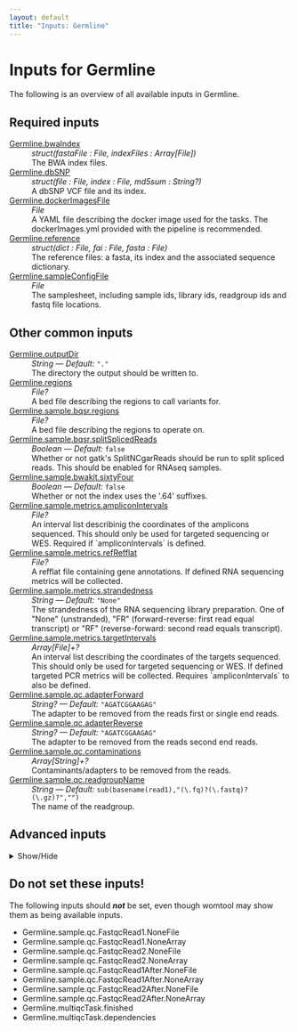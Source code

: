 ```yaml
---
layout: default
title: "Inputs: Germline"
---
```


# Inputs for Germline

The following is an overview of all available inputs in
Germline.


## Required inputs
<dl>
<dt id="Germline.bwaIndex"><a href="#Germline.bwaIndex">Germline.bwaIndex</a></dt>
<dd>
    <i>struct(fastaFile : File, indexFiles : Array[File]) </i><br />
    The BWA index files.
</dd>
<dt id="Germline.dbSNP"><a href="#Germline.dbSNP">Germline.dbSNP</a></dt>
<dd>
    <i>struct(file : File, index : File, md5sum : String?) </i><br />
    A dbSNP VCF file and its index.
</dd>
<dt id="Germline.dockerImagesFile"><a href="#Germline.dockerImagesFile">Germline.dockerImagesFile</a></dt>
<dd>
    <i>File </i><br />
    A YAML file describing the docker image used for the tasks. The dockerImages.yml provided with the pipeline is recommended.
</dd>
<dt id="Germline.reference"><a href="#Germline.reference">Germline.reference</a></dt>
<dd>
    <i>struct(dict : File, fai : File, fasta : File) </i><br />
    The reference files: a fasta, its index and the associated sequence dictionary.
</dd>
<dt id="Germline.sampleConfigFile"><a href="#Germline.sampleConfigFile">Germline.sampleConfigFile</a></dt>
<dd>
    <i>File </i><br />
    The samplesheet, including sample ids, library ids, readgroup ids and fastq file locations.
</dd>
</dl>

## Other common inputs
<dl>
<dt id="Germline.outputDir"><a href="#Germline.outputDir">Germline.outputDir</a></dt>
<dd>
    <i>String </i><i>&mdash; Default:</i> <code>"."</code><br />
    The directory the output should be written to.
</dd>
<dt id="Germline.regions"><a href="#Germline.regions">Germline.regions</a></dt>
<dd>
    <i>File? </i><br />
    A bed file describing the regions to call variants for.
</dd>
<dt id="Germline.sample.bqsr.regions"><a href="#Germline.sample.bqsr.regions">Germline.sample.bqsr.regions</a></dt>
<dd>
    <i>File? </i><br />
    A bed file describing the regions to operate on.
</dd>
<dt id="Germline.sample.bqsr.splitSplicedReads"><a href="#Germline.sample.bqsr.splitSplicedReads">Germline.sample.bqsr.splitSplicedReads</a></dt>
<dd>
    <i>Boolean </i><i>&mdash; Default:</i> <code>false</code><br />
    Whether or not gatk's SplitNCgarReads should be run to split spliced reads. This should be enabled for RNAseq samples.
</dd>
<dt id="Germline.sample.bwakit.sixtyFour"><a href="#Germline.sample.bwakit.sixtyFour">Germline.sample.bwakit.sixtyFour</a></dt>
<dd>
    <i>Boolean </i><i>&mdash; Default:</i> <code>false</code><br />
    Whether or not the index uses the '.64' suffixes.
</dd>
<dt id="Germline.sample.metrics.ampliconIntervals"><a href="#Germline.sample.metrics.ampliconIntervals">Germline.sample.metrics.ampliconIntervals</a></dt>
<dd>
    <i>File? </i><br />
    An interval list describinig the coordinates of the amplicons sequenced. This should only be used for targeted sequencing or WES. Required if `ampliconIntervals` is defined.
</dd>
<dt id="Germline.sample.metrics.refRefflat"><a href="#Germline.sample.metrics.refRefflat">Germline.sample.metrics.refRefflat</a></dt>
<dd>
    <i>File? </i><br />
    A refflat file containing gene annotations. If defined RNA sequencing metrics will be collected.
</dd>
<dt id="Germline.sample.metrics.strandedness"><a href="#Germline.sample.metrics.strandedness">Germline.sample.metrics.strandedness</a></dt>
<dd>
    <i>String </i><i>&mdash; Default:</i> <code>"None"</code><br />
    The strandedness of the RNA sequencing library preparation. One of "None" (unstranded), "FR" (forward-reverse: first read equal transcript) or "RF" (reverse-forward: second read equals transcript).
</dd>
<dt id="Germline.sample.metrics.targetIntervals"><a href="#Germline.sample.metrics.targetIntervals">Germline.sample.metrics.targetIntervals</a></dt>
<dd>
    <i>Array[File]+? </i><br />
    An interval list describing the coordinates of the targets sequenced. This should only be used for targeted sequencing or WES. If defined targeted PCR metrics will be collected. Requires `ampliconIntervals` to also be defined.
</dd>
<dt id="Germline.sample.qc.adapterForward"><a href="#Germline.sample.qc.adapterForward">Germline.sample.qc.adapterForward</a></dt>
<dd>
    <i>String? </i><i>&mdash; Default:</i> <code>"AGATCGGAAGAG"</code><br />
    The adapter to be removed from the reads first or single end reads.
</dd>
<dt id="Germline.sample.qc.adapterReverse"><a href="#Germline.sample.qc.adapterReverse">Germline.sample.qc.adapterReverse</a></dt>
<dd>
    <i>String? </i><i>&mdash; Default:</i> <code>"AGATCGGAAGAG"</code><br />
    The adapter to be removed from the reads second end reads.
</dd>
<dt id="Germline.sample.qc.contaminations"><a href="#Germline.sample.qc.contaminations">Germline.sample.qc.contaminations</a></dt>
<dd>
    <i>Array[String]+? </i><br />
    Contaminants/adapters to be removed from the reads.
</dd>
<dt id="Germline.sample.qc.readgroupName"><a href="#Germline.sample.qc.readgroupName">Germline.sample.qc.readgroupName</a></dt>
<dd>
    <i>String </i><i>&mdash; Default:</i> <code>sub(basename(read1),"(\.fq)?(\.fastq)?(\.gz)?","")</code><br />
    The name of the readgroup.
</dd>
</dl>

## Advanced inputs
<details>
<summary> Show/Hide </summary>
<dl>
<dt id="Germline.ConvertDockerImagesFile.dockerImage"><a href="#Germline.ConvertDockerImagesFile.dockerImage">Germline.ConvertDockerImagesFile.dockerImage</a></dt>
<dd>
    <i>String </i><i>&mdash; Default:</i> <code>"quay.io/biocontainers/biowdl-input-converter:0.2.1--py_0"</code><br />
    The docker image used for this task. Changing this may result in errors which the developers may choose not to address.
</dd>
<dt id="Germline.ConvertDockerImagesFile.outputJson"><a href="#Germline.ConvertDockerImagesFile.outputJson">Germline.ConvertDockerImagesFile.outputJson</a></dt>
<dd>
    <i>String </i><i>&mdash; Default:</i> <code>basename(yaml,"\.ya?ml$") + ".json"</code><br />
    The location the output JSON file should be written to.
</dd>
<dt id="Germline.ConvertSampleConfig.checkFileMd5sums"><a href="#Germline.ConvertSampleConfig.checkFileMd5sums">Germline.ConvertSampleConfig.checkFileMd5sums</a></dt>
<dd>
    <i>Boolean </i><i>&mdash; Default:</i> <code>false</code><br />
    Whether or not the MD5 sums of the files mentioned in the samplesheet should be checked.
</dd>
<dt id="Germline.ConvertSampleConfig.old"><a href="#Germline.ConvertSampleConfig.old">Germline.ConvertSampleConfig.old</a></dt>
<dd>
    <i>Boolean </i><i>&mdash; Default:</i> <code>false</code><br />
    Whether or not the old samplesheet format should be used.
</dd>
<dt id="Germline.ConvertSampleConfig.outputFile"><a href="#Germline.ConvertSampleConfig.outputFile">Germline.ConvertSampleConfig.outputFile</a></dt>
<dd>
    <i>String </i><i>&mdash; Default:</i> <code>"samplesheet.json"</code><br />
    The location the JSON representation of the samplesheet should be written to.
</dd>
<dt id="Germline.ConvertSampleConfig.skipFileCheck"><a href="#Germline.ConvertSampleConfig.skipFileCheck">Germline.ConvertSampleConfig.skipFileCheck</a></dt>
<dd>
    <i>Boolean </i><i>&mdash; Default:</i> <code>true</code><br />
    Whether or not the existance of the files mentioned in the samplesheet should be checked.
</dd>
<dt id="Germline.multiqcTask.clConfig"><a href="#Germline.multiqcTask.clConfig">Germline.multiqcTask.clConfig</a></dt>
<dd>
    <i>String? </i><br />
    Equivalent to MultiQC's `--cl-config` option.
</dd>
<dt id="Germline.multiqcTask.comment"><a href="#Germline.multiqcTask.comment">Germline.multiqcTask.comment</a></dt>
<dd>
    <i>String? </i><br />
    Equivalent to MultiQC's `--comment` option.
</dd>
<dt id="Germline.multiqcTask.config"><a href="#Germline.multiqcTask.config">Germline.multiqcTask.config</a></dt>
<dd>
    <i>File? </i><br />
    Equivalent to MultiQC's `--config` option.
</dd>
<dt id="Germline.multiqcTask.dataDir"><a href="#Germline.multiqcTask.dataDir">Germline.multiqcTask.dataDir</a></dt>
<dd>
    <i>Boolean </i><i>&mdash; Default:</i> <code>false</code><br />
    Equivalent to MultiQC's `--data-dir` flag.
</dd>
<dt id="Germline.multiqcTask.dataFormat"><a href="#Germline.multiqcTask.dataFormat">Germline.multiqcTask.dataFormat</a></dt>
<dd>
    <i>String? </i><br />
    Equivalent to MultiQC's `--data-format` option.
</dd>
<dt id="Germline.multiqcTask.dirs"><a href="#Germline.multiqcTask.dirs">Germline.multiqcTask.dirs</a></dt>
<dd>
    <i>Boolean </i><i>&mdash; Default:</i> <code>false</code><br />
    Equivalent to MultiQC's `--dirs` flag.
</dd>
<dt id="Germline.multiqcTask.dirsDepth"><a href="#Germline.multiqcTask.dirsDepth">Germline.multiqcTask.dirsDepth</a></dt>
<dd>
    <i>Int? </i><br />
    Equivalent to MultiQC's `--dirs-depth` option.
</dd>
<dt id="Germline.multiqcTask.exclude"><a href="#Germline.multiqcTask.exclude">Germline.multiqcTask.exclude</a></dt>
<dd>
    <i>Array[String]+? </i><br />
    Equivalent to MultiQC's `--exclude` option.
</dd>
<dt id="Germline.multiqcTask.export"><a href="#Germline.multiqcTask.export">Germline.multiqcTask.export</a></dt>
<dd>
    <i>Boolean </i><i>&mdash; Default:</i> <code>false</code><br />
    Equivalent to MultiQC's `--export` flag.
</dd>
<dt id="Germline.multiqcTask.fileList"><a href="#Germline.multiqcTask.fileList">Germline.multiqcTask.fileList</a></dt>
<dd>
    <i>File? </i><br />
    Equivalent to MultiQC's `--file-list` option.
</dd>
<dt id="Germline.multiqcTask.fileName"><a href="#Germline.multiqcTask.fileName">Germline.multiqcTask.fileName</a></dt>
<dd>
    <i>String? </i><br />
    Equivalent to MultiQC's `--filename` option.
</dd>
<dt id="Germline.multiqcTask.flat"><a href="#Germline.multiqcTask.flat">Germline.multiqcTask.flat</a></dt>
<dd>
    <i>Boolean </i><i>&mdash; Default:</i> <code>false</code><br />
    Equivalent to MultiQC's `--flat` flag.
</dd>
<dt id="Germline.multiqcTask.force"><a href="#Germline.multiqcTask.force">Germline.multiqcTask.force</a></dt>
<dd>
    <i>Boolean </i><i>&mdash; Default:</i> <code>false</code><br />
    Equivalent to MultiQC's `--force` flag.
</dd>
<dt id="Germline.multiqcTask.fullNames"><a href="#Germline.multiqcTask.fullNames">Germline.multiqcTask.fullNames</a></dt>
<dd>
    <i>Boolean </i><i>&mdash; Default:</i> <code>false</code><br />
    Equivalent to MultiQC's `--fullnames` flag.
</dd>
<dt id="Germline.multiqcTask.ignore"><a href="#Germline.multiqcTask.ignore">Germline.multiqcTask.ignore</a></dt>
<dd>
    <i>String? </i><br />
    Equivalent to MultiQC's `--ignore` option.
</dd>
<dt id="Germline.multiqcTask.ignoreSamples"><a href="#Germline.multiqcTask.ignoreSamples">Germline.multiqcTask.ignoreSamples</a></dt>
<dd>
    <i>String? </i><br />
    Equivalent to MultiQC's `--ignore-samples` option.
</dd>
<dt id="Germline.multiqcTask.ignoreSymlinks"><a href="#Germline.multiqcTask.ignoreSymlinks">Germline.multiqcTask.ignoreSymlinks</a></dt>
<dd>
    <i>Boolean </i><i>&mdash; Default:</i> <code>false</code><br />
    Equivalent to MultiQC's `--ignore-symlinks` flag.
</dd>
<dt id="Germline.multiqcTask.interactive"><a href="#Germline.multiqcTask.interactive">Germline.multiqcTask.interactive</a></dt>
<dd>
    <i>Boolean </i><i>&mdash; Default:</i> <code>true</code><br />
    Equivalent to MultiQC's `--interactive` flag.
</dd>
<dt id="Germline.multiqcTask.lint"><a href="#Germline.multiqcTask.lint">Germline.multiqcTask.lint</a></dt>
<dd>
    <i>Boolean </i><i>&mdash; Default:</i> <code>false</code><br />
    Equivalent to MultiQC's `--lint` flag.
</dd>
<dt id="Germline.multiqcTask.megaQCUpload"><a href="#Germline.multiqcTask.megaQCUpload">Germline.multiqcTask.megaQCUpload</a></dt>
<dd>
    <i>Boolean </i><i>&mdash; Default:</i> <code>false</code><br />
    Opposite to MultiQC's `--no-megaqc-upload` flag.
</dd>
<dt id="Germline.multiqcTask.memory"><a href="#Germline.multiqcTask.memory">Germline.multiqcTask.memory</a></dt>
<dd>
    <i>String </i><i>&mdash; Default:</i> <code>"4G"</code><br />
    The amount of memory this job will use.
</dd>
<dt id="Germline.multiqcTask.module"><a href="#Germline.multiqcTask.module">Germline.multiqcTask.module</a></dt>
<dd>
    <i>Array[String]+? </i><br />
    Equivalent to MultiQC's `--module` option.
</dd>
<dt id="Germline.multiqcTask.noDataDir"><a href="#Germline.multiqcTask.noDataDir">Germline.multiqcTask.noDataDir</a></dt>
<dd>
    <i>Boolean </i><i>&mdash; Default:</i> <code>false</code><br />
    Equivalent to MultiQC's `--no-data-dir` flag.
</dd>
<dt id="Germline.multiqcTask.pdf"><a href="#Germline.multiqcTask.pdf">Germline.multiqcTask.pdf</a></dt>
<dd>
    <i>Boolean </i><i>&mdash; Default:</i> <code>false</code><br />
    Equivalent to MultiQC's `--pdf` flag.
</dd>
<dt id="Germline.multiqcTask.sampleNames"><a href="#Germline.multiqcTask.sampleNames">Germline.multiqcTask.sampleNames</a></dt>
<dd>
    <i>File? </i><br />
    Equivalent to MultiQC's `--sample-names` option.
</dd>
<dt id="Germline.multiqcTask.tag"><a href="#Germline.multiqcTask.tag">Germline.multiqcTask.tag</a></dt>
<dd>
    <i>String? </i><br />
    Equivalent to MultiQC's `--tag` option.
</dd>
<dt id="Germline.multiqcTask.template"><a href="#Germline.multiqcTask.template">Germline.multiqcTask.template</a></dt>
<dd>
    <i>String? </i><br />
    Equivalent to MultiQC's `--template` option.
</dd>
<dt id="Germline.multiqcTask.title"><a href="#Germline.multiqcTask.title">Germline.multiqcTask.title</a></dt>
<dd>
    <i>String? </i><br />
    Equivalent to MultiQC's `--title` option.
</dd>
<dt id="Germline.multiqcTask.zipDataDir"><a href="#Germline.multiqcTask.zipDataDir">Germline.multiqcTask.zipDataDir</a></dt>
<dd>
    <i>Boolean </i><i>&mdash; Default:</i> <code>false</code><br />
    Equivalent to MultiQC's `--zip-data-dir` flag.
</dd>
<dt id="Germline.runMultiQC"><a href="#Germline.runMultiQC">Germline.runMultiQC</a></dt>
<dd>
    <i>Boolean </i><i>&mdash; Default:</i> <code>if outputDir == "." then false else true</code><br />
    Whether or not MultiQC should be run.
</dd>
<dt id="Germline.sample.bqsr.applyBqsr.javaXmx"><a href="#Germline.sample.bqsr.applyBqsr.javaXmx">Germline.sample.bqsr.applyBqsr.javaXmx</a></dt>
<dd>
    <i>String </i><i>&mdash; Default:</i> <code>"4G"</code><br />
    The maximum memory available to the program. Should be lower than `memory` to accommodate JVM overhead.
</dd>
<dt id="Germline.sample.bqsr.applyBqsr.memory"><a href="#Germline.sample.bqsr.applyBqsr.memory">Germline.sample.bqsr.applyBqsr.memory</a></dt>
<dd>
    <i>String </i><i>&mdash; Default:</i> <code>"12G"</code><br />
    The amount of memory this job will use.
</dd>
<dt id="Germline.sample.bqsr.baseRecalibrator.javaXmx"><a href="#Germline.sample.bqsr.baseRecalibrator.javaXmx">Germline.sample.bqsr.baseRecalibrator.javaXmx</a></dt>
<dd>
    <i>String </i><i>&mdash; Default:</i> <code>"4G"</code><br />
    The maximum memory available to the program. Should be lower than `memory` to accommodate JVM overhead.
</dd>
<dt id="Germline.sample.bqsr.baseRecalibrator.knownIndelsSitesVCFIndexes"><a href="#Germline.sample.bqsr.baseRecalibrator.knownIndelsSitesVCFIndexes">Germline.sample.bqsr.baseRecalibrator.knownIndelsSitesVCFIndexes</a></dt>
<dd>
    <i>Array[File] </i><i>&mdash; Default:</i> <code>[]</code><br />
    The indexed for the known variant VCFs.
</dd>
<dt id="Germline.sample.bqsr.baseRecalibrator.knownIndelsSitesVCFs"><a href="#Germline.sample.bqsr.baseRecalibrator.knownIndelsSitesVCFs">Germline.sample.bqsr.baseRecalibrator.knownIndelsSitesVCFs</a></dt>
<dd>
    <i>Array[File] </i><i>&mdash; Default:</i> <code>[]</code><br />
    VCf files with known indels.
</dd>
<dt id="Germline.sample.bqsr.baseRecalibrator.memory"><a href="#Germline.sample.bqsr.baseRecalibrator.memory">Germline.sample.bqsr.baseRecalibrator.memory</a></dt>
<dd>
    <i>String </i><i>&mdash; Default:</i> <code>"12G"</code><br />
    The amount of memory this job will use.
</dd>
<dt id="Germline.sample.bqsr.gatherBamFiles.javaXmx"><a href="#Germline.sample.bqsr.gatherBamFiles.javaXmx">Germline.sample.bqsr.gatherBamFiles.javaXmx</a></dt>
<dd>
    <i>String </i><i>&mdash; Default:</i> <code>"4G"</code><br />
    The maximum memory available to the program. Should be lower than `memory` to accommodate JVM overhead.
</dd>
<dt id="Germline.sample.bqsr.gatherBamFiles.memory"><a href="#Germline.sample.bqsr.gatherBamFiles.memory">Germline.sample.bqsr.gatherBamFiles.memory</a></dt>
<dd>
    <i>String </i><i>&mdash; Default:</i> <code>"12G"</code><br />
    The amount of memory this job will use.
</dd>
<dt id="Germline.sample.bqsr.gatherBqsr.javaXmx"><a href="#Germline.sample.bqsr.gatherBqsr.javaXmx">Germline.sample.bqsr.gatherBqsr.javaXmx</a></dt>
<dd>
    <i>String </i><i>&mdash; Default:</i> <code>"4G"</code><br />
    The maximum memory available to the program. Should be lower than `memory` to accommodate JVM overhead.
</dd>
<dt id="Germline.sample.bqsr.gatherBqsr.memory"><a href="#Germline.sample.bqsr.gatherBqsr.memory">Germline.sample.bqsr.gatherBqsr.memory</a></dt>
<dd>
    <i>String </i><i>&mdash; Default:</i> <code>"12G"</code><br />
    The amount of memory this job will use.
</dd>
<dt id="Germline.sample.bqsr.orderedScatters.dockerImage"><a href="#Germline.sample.bqsr.orderedScatters.dockerImage">Germline.sample.bqsr.orderedScatters.dockerImage</a></dt>
<dd>
    <i>String </i><i>&mdash; Default:</i> <code>"python:3.7-slim"</code><br />
    The docker image used for this task. Changing this may result in errors which the developers may choose not to address.
</dd>
<dt id="Germline.sample.bqsr.scatterList.bamFile"><a href="#Germline.sample.bqsr.scatterList.bamFile">Germline.sample.bqsr.scatterList.bamFile</a></dt>
<dd>
    <i>File? </i><br />
    Equivalent to biopet scatterregions' `--bamfile` option.
</dd>
<dt id="Germline.sample.bqsr.scatterList.bamIndex"><a href="#Germline.sample.bqsr.scatterList.bamIndex">Germline.sample.bqsr.scatterList.bamIndex</a></dt>
<dd>
    <i>File? </i><br />
    The index for the bamfile given through bamFile.
</dd>
<dt id="Germline.sample.bqsr.scatterList.javaXmx"><a href="#Germline.sample.bqsr.scatterList.javaXmx">Germline.sample.bqsr.scatterList.javaXmx</a></dt>
<dd>
    <i>String </i><i>&mdash; Default:</i> <code>"8G"</code><br />
    The maximum memory available to the program. Should be lower than `memory` to accommodate JVM overhead.
</dd>
<dt id="Germline.sample.bqsr.scatterList.memory"><a href="#Germline.sample.bqsr.scatterList.memory">Germline.sample.bqsr.scatterList.memory</a></dt>
<dd>
    <i>String </i><i>&mdash; Default:</i> <code>"24G"</code><br />
    The amount of memory this job will use.
</dd>
<dt id="Germline.sample.bqsr.scatterSize"><a href="#Germline.sample.bqsr.scatterSize">Germline.sample.bqsr.scatterSize</a></dt>
<dd>
    <i>Int </i><i>&mdash; Default:</i> <code>1000000000</code><br />
    The size of the scattered regions in bases. Scattering is used to speed up certain processes. The genome will be sseperated into multiple chunks (scatters) which will be processed in their own job, allowing for parallel processing. Higher values will result in a lower number of jobs. The optimal value here will depend on the available resources.
</dd>
<dt id="Germline.sample.bqsr.splitNCigarReads.javaXmx"><a href="#Germline.sample.bqsr.splitNCigarReads.javaXmx">Germline.sample.bqsr.splitNCigarReads.javaXmx</a></dt>
<dd>
    <i>String </i><i>&mdash; Default:</i> <code>"4G"</code><br />
    The maximum memory available to the program. Should be lower than `memory` to accommodate JVM overhead.
</dd>
<dt id="Germline.sample.bqsr.splitNCigarReads.memory"><a href="#Germline.sample.bqsr.splitNCigarReads.memory">Germline.sample.bqsr.splitNCigarReads.memory</a></dt>
<dd>
    <i>String </i><i>&mdash; Default:</i> <code>"16G"</code><br />
    The amount of memory this job will use.
</dd>
<dt id="Germline.sample.bwakit.memory"><a href="#Germline.sample.bwakit.memory">Germline.sample.bwakit.memory</a></dt>
<dd>
    <i>String </i><i>&mdash; Default:</i> <code>"10G"</code><br />
    The amount of memory this job will use.
</dd>
<dt id="Germline.sample.bwakit.sortThreads"><a href="#Germline.sample.bwakit.sortThreads">Germline.sample.bwakit.sortThreads</a></dt>
<dd>
    <i>Int </i><i>&mdash; Default:</i> <code>2</code><br />
    The number of threads to use for sorting.
</dd>
<dt id="Germline.sample.bwakit.threads"><a href="#Germline.sample.bwakit.threads">Germline.sample.bwakit.threads</a></dt>
<dd>
    <i>Int </i><i>&mdash; Default:</i> <code>2</code><br />
    The number of threads to use for alignment.
</dd>
<dt id="Germline.sample.bwaMem.memory"><a href="#Germline.sample.bwaMem.memory">Germline.sample.bwaMem.memory</a></dt>
<dd>
    <i>String </i><i>&mdash; Default:</i> <code>"16G"</code><br />
    The amount of memory this job will use.
</dd>
<dt id="Germline.sample.bwaMem.picardXmx"><a href="#Germline.sample.bwaMem.picardXmx">Germline.sample.bwaMem.picardXmx</a></dt>
<dd>
    <i>String </i><i>&mdash; Default:</i> <code>"4G"</code><br />
    The maximum memory available to picard SortSam. Should be lower than `memory` to accommodate JVM overhead and BWA mem's memory usage.
</dd>
<dt id="Germline.sample.bwaMem.threads"><a href="#Germline.sample.bwaMem.threads">Germline.sample.bwaMem.threads</a></dt>
<dd>
    <i>Int </i><i>&mdash; Default:</i> <code>2</code><br />
    The number of threads to use.
</dd>
<dt id="Germline.sample.markdup.javaXmx"><a href="#Germline.sample.markdup.javaXmx">Germline.sample.markdup.javaXmx</a></dt>
<dd>
    <i>String </i><i>&mdash; Default:</i> <code>"8G"</code><br />
    The maximum memory available to the program. Should be lower than `memory` to accommodate JVM overhead.
</dd>
<dt id="Germline.sample.markdup.memory"><a href="#Germline.sample.markdup.memory">Germline.sample.markdup.memory</a></dt>
<dd>
    <i>String </i><i>&mdash; Default:</i> <code>"24G"</code><br />
    The amount of memory this job will use.
</dd>
<dt id="Germline.sample.markdup.read_name_regex"><a href="#Germline.sample.markdup.read_name_regex">Germline.sample.markdup.read_name_regex</a></dt>
<dd>
    <i>String? </i><br />
    Equivalent to the `READ_NAME_REGEX` option of MarkDuplicates.
</dd>
<dt id="Germline.sample.metrics.ampliconIntervalsLists.javaXmx"><a href="#Germline.sample.metrics.ampliconIntervalsLists.javaXmx">Germline.sample.metrics.ampliconIntervalsLists.javaXmx</a></dt>
<dd>
    <i>String </i><i>&mdash; Default:</i> <code>"4G"</code><br />
    The maximum memory available to the program. (Should be lower than `memory` to accommodate JVM overhead.
</dd>
<dt id="Germline.sample.metrics.ampliconIntervalsLists.memory"><a href="#Germline.sample.metrics.ampliconIntervalsLists.memory">Germline.sample.metrics.ampliconIntervalsLists.memory</a></dt>
<dd>
    <i>String </i><i>&mdash; Default:</i> <code>"12G"</code><br />
    The amount of memory this job will use.
</dd>
<dt id="Germline.sample.metrics.picardMetrics.collectAlignmentSummaryMetrics"><a href="#Germline.sample.metrics.picardMetrics.collectAlignmentSummaryMetrics">Germline.sample.metrics.picardMetrics.collectAlignmentSummaryMetrics</a></dt>
<dd>
    <i>Boolean </i><i>&mdash; Default:</i> <code>true</code><br />
    Equivalent to the `PROGRAM=CollectAlignmentSummaryMetrics` argument.
</dd>
<dt id="Germline.sample.metrics.picardMetrics.collectBaseDistributionByCycle"><a href="#Germline.sample.metrics.picardMetrics.collectBaseDistributionByCycle">Germline.sample.metrics.picardMetrics.collectBaseDistributionByCycle</a></dt>
<dd>
    <i>Boolean </i><i>&mdash; Default:</i> <code>true</code><br />
    Equivalent to the `PROGRAM=CollectBaseDistributionByCycle` argument.
</dd>
<dt id="Germline.sample.metrics.picardMetrics.collectGcBiasMetrics"><a href="#Germline.sample.metrics.picardMetrics.collectGcBiasMetrics">Germline.sample.metrics.picardMetrics.collectGcBiasMetrics</a></dt>
<dd>
    <i>Boolean </i><i>&mdash; Default:</i> <code>true</code><br />
    Equivalent to the `PROGRAM=CollectGcBiasMetrics` argument.
</dd>
<dt id="Germline.sample.metrics.picardMetrics.collectInsertSizeMetrics"><a href="#Germline.sample.metrics.picardMetrics.collectInsertSizeMetrics">Germline.sample.metrics.picardMetrics.collectInsertSizeMetrics</a></dt>
<dd>
    <i>Boolean </i><i>&mdash; Default:</i> <code>true</code><br />
    Equivalent to the `PROGRAM=CollectInsertSizeMetrics` argument.
</dd>
<dt id="Germline.sample.metrics.picardMetrics.collectQualityYieldMetrics"><a href="#Germline.sample.metrics.picardMetrics.collectQualityYieldMetrics">Germline.sample.metrics.picardMetrics.collectQualityYieldMetrics</a></dt>
<dd>
    <i>Boolean </i><i>&mdash; Default:</i> <code>true</code><br />
    Equivalent to the `PROGRAM=CollectQualityYieldMetrics` argument.
</dd>
<dt id="Germline.sample.metrics.picardMetrics.collectSequencingArtifactMetrics"><a href="#Germline.sample.metrics.picardMetrics.collectSequencingArtifactMetrics">Germline.sample.metrics.picardMetrics.collectSequencingArtifactMetrics</a></dt>
<dd>
    <i>Boolean </i><i>&mdash; Default:</i> <code>true</code><br />
    Equivalent to the `PROGRAM=CollectSequencingArtifactMetrics` argument.
</dd>
<dt id="Germline.sample.metrics.picardMetrics.javaXmx"><a href="#Germline.sample.metrics.picardMetrics.javaXmx">Germline.sample.metrics.picardMetrics.javaXmx</a></dt>
<dd>
    <i>String </i><i>&mdash; Default:</i> <code>"8G"</code><br />
    The maximum memory available to the program. (Should be lower than `memory` to accommodate JVM overhead.
</dd>
<dt id="Germline.sample.metrics.picardMetrics.meanQualityByCycle"><a href="#Germline.sample.metrics.picardMetrics.meanQualityByCycle">Germline.sample.metrics.picardMetrics.meanQualityByCycle</a></dt>
<dd>
    <i>Boolean </i><i>&mdash; Default:</i> <code>true</code><br />
    Equivalent to the `PROGRAM=MeanQualityByCycle` argument.
</dd>
<dt id="Germline.sample.metrics.picardMetrics.memory"><a href="#Germline.sample.metrics.picardMetrics.memory">Germline.sample.metrics.picardMetrics.memory</a></dt>
<dd>
    <i>String </i><i>&mdash; Default:</i> <code>"32G"</code><br />
    The amount of memory this job will use.
</dd>
<dt id="Germline.sample.metrics.picardMetrics.qualityScoreDistribution"><a href="#Germline.sample.metrics.picardMetrics.qualityScoreDistribution">Germline.sample.metrics.picardMetrics.qualityScoreDistribution</a></dt>
<dd>
    <i>Boolean </i><i>&mdash; Default:</i> <code>true</code><br />
    Equivalent to the `PROGRAM=QualityScoreDistribution` argument.
</dd>
<dt id="Germline.sample.metrics.rnaSeqMetrics.javaXmx"><a href="#Germline.sample.metrics.rnaSeqMetrics.javaXmx">Germline.sample.metrics.rnaSeqMetrics.javaXmx</a></dt>
<dd>
    <i>String </i><i>&mdash; Default:</i> <code>"8G"</code><br />
    The maximum memory available to the program. (Should be lower than `memory` to accommodate JVM overhead.
</dd>
<dt id="Germline.sample.metrics.rnaSeqMetrics.memory"><a href="#Germline.sample.metrics.rnaSeqMetrics.memory">Germline.sample.metrics.rnaSeqMetrics.memory</a></dt>
<dd>
    <i>String </i><i>&mdash; Default:</i> <code>"32G"</code><br />
    The amount of memory this job will use.
</dd>
<dt id="Germline.sample.metrics.targetIntervalsLists.javaXmx"><a href="#Germline.sample.metrics.targetIntervalsLists.javaXmx">Germline.sample.metrics.targetIntervalsLists.javaXmx</a></dt>
<dd>
    <i>String </i><i>&mdash; Default:</i> <code>"4G"</code><br />
    The maximum memory available to the program. (Should be lower than `memory` to accommodate JVM overhead.
</dd>
<dt id="Germline.sample.metrics.targetIntervalsLists.memory"><a href="#Germline.sample.metrics.targetIntervalsLists.memory">Germline.sample.metrics.targetIntervalsLists.memory</a></dt>
<dd>
    <i>String </i><i>&mdash; Default:</i> <code>"12G"</code><br />
    The amount of memory this job will use.
</dd>
<dt id="Germline.sample.metrics.targetMetrics.javaXmx"><a href="#Germline.sample.metrics.targetMetrics.javaXmx">Germline.sample.metrics.targetMetrics.javaXmx</a></dt>
<dd>
    <i>String </i><i>&mdash; Default:</i> <code>"4G"</code><br />
    The maximum memory available to the program. (Should be lower than `memory` to accommodate JVM overhead.
</dd>
<dt id="Germline.sample.metrics.targetMetrics.memory"><a href="#Germline.sample.metrics.targetMetrics.memory">Germline.sample.metrics.targetMetrics.memory</a></dt>
<dd>
    <i>String </i><i>&mdash; Default:</i> <code>"12G"</code><br />
    The amount of memory this job will use.
</dd>
<dt id="Germline.sample.platform"><a href="#Germline.sample.platform">Germline.sample.platform</a></dt>
<dd>
    <i>String </i><i>&mdash; Default:</i> <code>"illumina"</code><br />
    The platform used for sequencing.
</dd>
<dt id="Germline.sample.qc.Cutadapt.bwa"><a href="#Germline.sample.qc.Cutadapt.bwa">Germline.sample.qc.Cutadapt.bwa</a></dt>
<dd>
    <i>Boolean? </i><br />
    Equivalent to cutadapt's --bwa flag.
</dd>
<dt id="Germline.sample.qc.Cutadapt.colorspace"><a href="#Germline.sample.qc.Cutadapt.colorspace">Germline.sample.qc.Cutadapt.colorspace</a></dt>
<dd>
    <i>Boolean? </i><br />
    Equivalent to cutadapt's --colorspace flag.
</dd>
<dt id="Germline.sample.qc.Cutadapt.cores"><a href="#Germline.sample.qc.Cutadapt.cores">Germline.sample.qc.Cutadapt.cores</a></dt>
<dd>
    <i>Int </i><i>&mdash; Default:</i> <code>1</code><br />
    The number of cores to use.
</dd>
<dt id="Germline.sample.qc.Cutadapt.cut"><a href="#Germline.sample.qc.Cutadapt.cut">Germline.sample.qc.Cutadapt.cut</a></dt>
<dd>
    <i>Int? </i><br />
    Equivalent to cutadapt's --cut option.
</dd>
<dt id="Germline.sample.qc.Cutadapt.discardTrimmed"><a href="#Germline.sample.qc.Cutadapt.discardTrimmed">Germline.sample.qc.Cutadapt.discardTrimmed</a></dt>
<dd>
    <i>Boolean? </i><br />
    Equivalent to cutadapt's --quality-cutoff option.
</dd>
<dt id="Germline.sample.qc.Cutadapt.discardUntrimmed"><a href="#Germline.sample.qc.Cutadapt.discardUntrimmed">Germline.sample.qc.Cutadapt.discardUntrimmed</a></dt>
<dd>
    <i>Boolean? </i><br />
    Equivalent to cutadapt's --discard-untrimmed option.
</dd>
<dt id="Germline.sample.qc.Cutadapt.doubleEncode"><a href="#Germline.sample.qc.Cutadapt.doubleEncode">Germline.sample.qc.Cutadapt.doubleEncode</a></dt>
<dd>
    <i>Boolean? </i><br />
    Equivalent to cutadapt's --double-encode flag.
</dd>
<dt id="Germline.sample.qc.Cutadapt.errorRate"><a href="#Germline.sample.qc.Cutadapt.errorRate">Germline.sample.qc.Cutadapt.errorRate</a></dt>
<dd>
    <i>Float? </i><br />
    Equivalent to cutadapt's --error-rate option.
</dd>
<dt id="Germline.sample.qc.Cutadapt.front"><a href="#Germline.sample.qc.Cutadapt.front">Germline.sample.qc.Cutadapt.front</a></dt>
<dd>
    <i>Array[String] </i><i>&mdash; Default:</i> <code>[]</code><br />
    A list of 5' ligated adapter sequences to be cut from the given first or single end fastq file.
</dd>
<dt id="Germline.sample.qc.Cutadapt.frontRead2"><a href="#Germline.sample.qc.Cutadapt.frontRead2">Germline.sample.qc.Cutadapt.frontRead2</a></dt>
<dd>
    <i>Array[String] </i><i>&mdash; Default:</i> <code>[]</code><br />
    A list of 5' ligated adapter sequences to be cut from the given second end fastq file.
</dd>
<dt id="Germline.sample.qc.Cutadapt.infoFilePath"><a href="#Germline.sample.qc.Cutadapt.infoFilePath">Germline.sample.qc.Cutadapt.infoFilePath</a></dt>
<dd>
    <i>String? </i><br />
    Equivalent to cutadapt's --info-file option.
</dd>
<dt id="Germline.sample.qc.Cutadapt.interleaved"><a href="#Germline.sample.qc.Cutadapt.interleaved">Germline.sample.qc.Cutadapt.interleaved</a></dt>
<dd>
    <i>Boolean? </i><br />
    Equivalent to cutadapt's --interleaved flag.
</dd>
<dt id="Germline.sample.qc.Cutadapt.length"><a href="#Germline.sample.qc.Cutadapt.length">Germline.sample.qc.Cutadapt.length</a></dt>
<dd>
    <i>Int? </i><br />
    Equivalent to cutadapt's --length option.
</dd>
<dt id="Germline.sample.qc.Cutadapt.lengthTag"><a href="#Germline.sample.qc.Cutadapt.lengthTag">Germline.sample.qc.Cutadapt.lengthTag</a></dt>
<dd>
    <i>String? </i><br />
    Equivalent to cutadapt's --length-tag option.
</dd>
<dt id="Germline.sample.qc.Cutadapt.maq"><a href="#Germline.sample.qc.Cutadapt.maq">Germline.sample.qc.Cutadapt.maq</a></dt>
<dd>
    <i>Boolean? </i><br />
    Equivalent to cutadapt's --maq flag.
</dd>
<dt id="Germline.sample.qc.Cutadapt.maskAdapter"><a href="#Germline.sample.qc.Cutadapt.maskAdapter">Germline.sample.qc.Cutadapt.maskAdapter</a></dt>
<dd>
    <i>Boolean? </i><br />
    Equivalent to cutadapt's --mask-adapter flag.
</dd>
<dt id="Germline.sample.qc.Cutadapt.matchReadWildcards"><a href="#Germline.sample.qc.Cutadapt.matchReadWildcards">Germline.sample.qc.Cutadapt.matchReadWildcards</a></dt>
<dd>
    <i>Boolean? </i><br />
    Equivalent to cutadapt's --match-read-wildcards flag.
</dd>
<dt id="Germline.sample.qc.Cutadapt.maximumLength"><a href="#Germline.sample.qc.Cutadapt.maximumLength">Germline.sample.qc.Cutadapt.maximumLength</a></dt>
<dd>
    <i>Int? </i><br />
    Equivalent to cutadapt's --maximum-length option.
</dd>
<dt id="Germline.sample.qc.Cutadapt.maxN"><a href="#Germline.sample.qc.Cutadapt.maxN">Germline.sample.qc.Cutadapt.maxN</a></dt>
<dd>
    <i>Int? </i><br />
    Equivalent to cutadapt's --max-n option.
</dd>
<dt id="Germline.sample.qc.Cutadapt.memory"><a href="#Germline.sample.qc.Cutadapt.memory">Germline.sample.qc.Cutadapt.memory</a></dt>
<dd>
    <i>String </i><i>&mdash; Default:</i> <code>"4G"</code><br />
    The amount of memory this job will use.
</dd>
<dt id="Germline.sample.qc.Cutadapt.minimumLength"><a href="#Germline.sample.qc.Cutadapt.minimumLength">Germline.sample.qc.Cutadapt.minimumLength</a></dt>
<dd>
    <i>Int? </i><i>&mdash; Default:</i> <code>2</code><br />
    Equivalent to cutadapt's --minimum-length option.
</dd>
<dt id="Germline.sample.qc.Cutadapt.nextseqTrim"><a href="#Germline.sample.qc.Cutadapt.nextseqTrim">Germline.sample.qc.Cutadapt.nextseqTrim</a></dt>
<dd>
    <i>String? </i><br />
    Equivalent to cutadapt's --nextseq-trim option.
</dd>
<dt id="Germline.sample.qc.Cutadapt.noIndels"><a href="#Germline.sample.qc.Cutadapt.noIndels">Germline.sample.qc.Cutadapt.noIndels</a></dt>
<dd>
    <i>Boolean? </i><br />
    Equivalent to cutadapt's --no-indels flag.
</dd>
<dt id="Germline.sample.qc.Cutadapt.noMatchAdapterWildcards"><a href="#Germline.sample.qc.Cutadapt.noMatchAdapterWildcards">Germline.sample.qc.Cutadapt.noMatchAdapterWildcards</a></dt>
<dd>
    <i>Boolean? </i><br />
    Equivalent to cutadapt's --no-match-adapter-wildcards flag.
</dd>
<dt id="Germline.sample.qc.Cutadapt.noTrim"><a href="#Germline.sample.qc.Cutadapt.noTrim">Germline.sample.qc.Cutadapt.noTrim</a></dt>
<dd>
    <i>Boolean? </i><br />
    Equivalent to cutadapt's --no-trim flag.
</dd>
<dt id="Germline.sample.qc.Cutadapt.noZeroCap"><a href="#Germline.sample.qc.Cutadapt.noZeroCap">Germline.sample.qc.Cutadapt.noZeroCap</a></dt>
<dd>
    <i>Boolean? </i><br />
    Equivalent to cutadapt's --no-zero-cap flag.
</dd>
<dt id="Germline.sample.qc.Cutadapt.overlap"><a href="#Germline.sample.qc.Cutadapt.overlap">Germline.sample.qc.Cutadapt.overlap</a></dt>
<dd>
    <i>Int? </i><br />
    Equivalent to cutadapt's --overlap option.
</dd>
<dt id="Germline.sample.qc.Cutadapt.pairFilter"><a href="#Germline.sample.qc.Cutadapt.pairFilter">Germline.sample.qc.Cutadapt.pairFilter</a></dt>
<dd>
    <i>String? </i><br />
    Equivalent to cutadapt's --pair-filter option.
</dd>
<dt id="Germline.sample.qc.Cutadapt.prefix"><a href="#Germline.sample.qc.Cutadapt.prefix">Germline.sample.qc.Cutadapt.prefix</a></dt>
<dd>
    <i>String? </i><br />
    Equivalent to cutadapt's --prefix option.
</dd>
<dt id="Germline.sample.qc.Cutadapt.qualityBase"><a href="#Germline.sample.qc.Cutadapt.qualityBase">Germline.sample.qc.Cutadapt.qualityBase</a></dt>
<dd>
    <i>Int? </i><br />
    Equivalent to cutadapt's --quality-base option.
</dd>
<dt id="Germline.sample.qc.Cutadapt.qualityCutoff"><a href="#Germline.sample.qc.Cutadapt.qualityCutoff">Germline.sample.qc.Cutadapt.qualityCutoff</a></dt>
<dd>
    <i>String? </i><br />
    Equivalent to cutadapt's --quality-cutoff option.
</dd>
<dt id="Germline.sample.qc.Cutadapt.restFilePath"><a href="#Germline.sample.qc.Cutadapt.restFilePath">Germline.sample.qc.Cutadapt.restFilePath</a></dt>
<dd>
    <i>String? </i><br />
    Equivalent to cutadapt's --rest-file option.
</dd>
<dt id="Germline.sample.qc.Cutadapt.stripF3"><a href="#Germline.sample.qc.Cutadapt.stripF3">Germline.sample.qc.Cutadapt.stripF3</a></dt>
<dd>
    <i>Boolean? </i><br />
    Equivalent to cutadapt's --strip-f3 flag.
</dd>
<dt id="Germline.sample.qc.Cutadapt.stripSuffix"><a href="#Germline.sample.qc.Cutadapt.stripSuffix">Germline.sample.qc.Cutadapt.stripSuffix</a></dt>
<dd>
    <i>String? </i><br />
    Equivalent to cutadapt's --strip-suffix option.
</dd>
<dt id="Germline.sample.qc.Cutadapt.suffix"><a href="#Germline.sample.qc.Cutadapt.suffix">Germline.sample.qc.Cutadapt.suffix</a></dt>
<dd>
    <i>String? </i><br />
    Equivalent to cutadapt's --suffix option.
</dd>
<dt id="Germline.sample.qc.Cutadapt.times"><a href="#Germline.sample.qc.Cutadapt.times">Germline.sample.qc.Cutadapt.times</a></dt>
<dd>
    <i>Int? </i><br />
    Equivalent to cutadapt's --times option.
</dd>
<dt id="Germline.sample.qc.Cutadapt.tooLongOutputPath"><a href="#Germline.sample.qc.Cutadapt.tooLongOutputPath">Germline.sample.qc.Cutadapt.tooLongOutputPath</a></dt>
<dd>
    <i>String? </i><br />
    Equivalent to cutadapt's --too-long-output option.
</dd>
<dt id="Germline.sample.qc.Cutadapt.tooLongPairedOutputPath"><a href="#Germline.sample.qc.Cutadapt.tooLongPairedOutputPath">Germline.sample.qc.Cutadapt.tooLongPairedOutputPath</a></dt>
<dd>
    <i>String? </i><br />
    Equivalent to cutadapt's --too-long-paired-output option.
</dd>
<dt id="Germline.sample.qc.Cutadapt.tooShortOutputPath"><a href="#Germline.sample.qc.Cutadapt.tooShortOutputPath">Germline.sample.qc.Cutadapt.tooShortOutputPath</a></dt>
<dd>
    <i>String? </i><br />
    Equivalent to cutadapt's --too-short-output option.
</dd>
<dt id="Germline.sample.qc.Cutadapt.tooShortPairedOutputPath"><a href="#Germline.sample.qc.Cutadapt.tooShortPairedOutputPath">Germline.sample.qc.Cutadapt.tooShortPairedOutputPath</a></dt>
<dd>
    <i>String? </i><br />
    Equivalent to cutadapt's --too-short-paired-output option.
</dd>
<dt id="Germline.sample.qc.Cutadapt.trimN"><a href="#Germline.sample.qc.Cutadapt.trimN">Germline.sample.qc.Cutadapt.trimN</a></dt>
<dd>
    <i>Boolean? </i><br />
    Equivalent to cutadapt's --trim-n flag.
</dd>
<dt id="Germline.sample.qc.Cutadapt.untrimmedOutputPath"><a href="#Germline.sample.qc.Cutadapt.untrimmedOutputPath">Germline.sample.qc.Cutadapt.untrimmedOutputPath</a></dt>
<dd>
    <i>String? </i><br />
    Equivalent to cutadapt's --untrimmed-output option.
</dd>
<dt id="Germline.sample.qc.Cutadapt.untrimmedPairedOutputPath"><a href="#Germline.sample.qc.Cutadapt.untrimmedPairedOutputPath">Germline.sample.qc.Cutadapt.untrimmedPairedOutputPath</a></dt>
<dd>
    <i>String? </i><br />
    Equivalent to cutadapt's --untrimmed-paired-output option.
</dd>
<dt id="Germline.sample.qc.Cutadapt.wildcardFilePath"><a href="#Germline.sample.qc.Cutadapt.wildcardFilePath">Germline.sample.qc.Cutadapt.wildcardFilePath</a></dt>
<dd>
    <i>String? </i><br />
    Equivalent to cutadapt's --wildcard-file option.
</dd>
<dt id="Germline.sample.qc.Cutadapt.Z"><a href="#Germline.sample.qc.Cutadapt.Z">Germline.sample.qc.Cutadapt.Z</a></dt>
<dd>
    <i>Boolean </i><i>&mdash; Default:</i> <code>true</code><br />
    Equivalent to cutadapt's -Z flag.
</dd>
<dt id="Germline.sample.qc.Cutadapt.zeroCap"><a href="#Germline.sample.qc.Cutadapt.zeroCap">Germline.sample.qc.Cutadapt.zeroCap</a></dt>
<dd>
    <i>Boolean? </i><br />
    Equivalent to cutadapt's --zero-cap flag.
</dd>
<dt id="Germline.sample.qc.FastqcRead1.adapters"><a href="#Germline.sample.qc.FastqcRead1.adapters">Germline.sample.qc.FastqcRead1.adapters</a></dt>
<dd>
    <i>File? </i><br />
    Equivalent to fastqc's --adapters option.
</dd>
<dt id="Germline.sample.qc.FastqcRead1.casava"><a href="#Germline.sample.qc.FastqcRead1.casava">Germline.sample.qc.FastqcRead1.casava</a></dt>
<dd>
    <i>Boolean </i><i>&mdash; Default:</i> <code>false</code><br />
    Equivalent to fastqc's --casava flag.
</dd>
<dt id="Germline.sample.qc.FastqcRead1.contaminants"><a href="#Germline.sample.qc.FastqcRead1.contaminants">Germline.sample.qc.FastqcRead1.contaminants</a></dt>
<dd>
    <i>File? </i><br />
    Equivalent to fastqc's --contaminants option.
</dd>
<dt id="Germline.sample.qc.FastqcRead1.dir"><a href="#Germline.sample.qc.FastqcRead1.dir">Germline.sample.qc.FastqcRead1.dir</a></dt>
<dd>
    <i>String? </i><br />
    Equivalent to fastqc's --dir option.
</dd>
<dt id="Germline.sample.qc.FastqcRead1.extract"><a href="#Germline.sample.qc.FastqcRead1.extract">Germline.sample.qc.FastqcRead1.extract</a></dt>
<dd>
    <i>Boolean </i><i>&mdash; Default:</i> <code>false</code><br />
    Equivalent to fastqc's --extract flag.
</dd>
<dt id="Germline.sample.qc.FastqcRead1.format"><a href="#Germline.sample.qc.FastqcRead1.format">Germline.sample.qc.FastqcRead1.format</a></dt>
<dd>
    <i>String? </i><br />
    Equivalent to fastqc's --format option.
</dd>
<dt id="Germline.sample.qc.FastqcRead1.kmers"><a href="#Germline.sample.qc.FastqcRead1.kmers">Germline.sample.qc.FastqcRead1.kmers</a></dt>
<dd>
    <i>Int? </i><br />
    Equivalent to fastqc's --kmers option.
</dd>
<dt id="Germline.sample.qc.FastqcRead1.limits"><a href="#Germline.sample.qc.FastqcRead1.limits">Germline.sample.qc.FastqcRead1.limits</a></dt>
<dd>
    <i>File? </i><br />
    Equivalent to fastqc's --limits option.
</dd>
<dt id="Germline.sample.qc.FastqcRead1.minLength"><a href="#Germline.sample.qc.FastqcRead1.minLength">Germline.sample.qc.FastqcRead1.minLength</a></dt>
<dd>
    <i>Int? </i><br />
    Equivalent to fastqc's --min_length option.
</dd>
<dt id="Germline.sample.qc.FastqcRead1.nano"><a href="#Germline.sample.qc.FastqcRead1.nano">Germline.sample.qc.FastqcRead1.nano</a></dt>
<dd>
    <i>Boolean </i><i>&mdash; Default:</i> <code>false</code><br />
    Equivalent to fastqc's --nano flag.
</dd>
<dt id="Germline.sample.qc.FastqcRead1.noFilter"><a href="#Germline.sample.qc.FastqcRead1.noFilter">Germline.sample.qc.FastqcRead1.noFilter</a></dt>
<dd>
    <i>Boolean </i><i>&mdash; Default:</i> <code>false</code><br />
    Equivalent to fastqc's --nofilter flag.
</dd>
<dt id="Germline.sample.qc.FastqcRead1.nogroup"><a href="#Germline.sample.qc.FastqcRead1.nogroup">Germline.sample.qc.FastqcRead1.nogroup</a></dt>
<dd>
    <i>Boolean </i><i>&mdash; Default:</i> <code>false</code><br />
    Equivalent to fastqc's --nogroup flag.
</dd>
<dt id="Germline.sample.qc.FastqcRead1.threads"><a href="#Germline.sample.qc.FastqcRead1.threads">Germline.sample.qc.FastqcRead1.threads</a></dt>
<dd>
    <i>Int </i><i>&mdash; Default:</i> <code>1</code><br />
    The number of cores to use.
</dd>
<dt id="Germline.sample.qc.FastqcRead1After.adapters"><a href="#Germline.sample.qc.FastqcRead1After.adapters">Germline.sample.qc.FastqcRead1After.adapters</a></dt>
<dd>
    <i>File? </i><br />
    Equivalent to fastqc's --adapters option.
</dd>
<dt id="Germline.sample.qc.FastqcRead1After.casava"><a href="#Germline.sample.qc.FastqcRead1After.casava">Germline.sample.qc.FastqcRead1After.casava</a></dt>
<dd>
    <i>Boolean </i><i>&mdash; Default:</i> <code>false</code><br />
    Equivalent to fastqc's --casava flag.
</dd>
<dt id="Germline.sample.qc.FastqcRead1After.contaminants"><a href="#Germline.sample.qc.FastqcRead1After.contaminants">Germline.sample.qc.FastqcRead1After.contaminants</a></dt>
<dd>
    <i>File? </i><br />
    Equivalent to fastqc's --contaminants option.
</dd>
<dt id="Germline.sample.qc.FastqcRead1After.dir"><a href="#Germline.sample.qc.FastqcRead1After.dir">Germline.sample.qc.FastqcRead1After.dir</a></dt>
<dd>
    <i>String? </i><br />
    Equivalent to fastqc's --dir option.
</dd>
<dt id="Germline.sample.qc.FastqcRead1After.extract"><a href="#Germline.sample.qc.FastqcRead1After.extract">Germline.sample.qc.FastqcRead1After.extract</a></dt>
<dd>
    <i>Boolean </i><i>&mdash; Default:</i> <code>false</code><br />
    Equivalent to fastqc's --extract flag.
</dd>
<dt id="Germline.sample.qc.FastqcRead1After.format"><a href="#Germline.sample.qc.FastqcRead1After.format">Germline.sample.qc.FastqcRead1After.format</a></dt>
<dd>
    <i>String? </i><br />
    Equivalent to fastqc's --format option.
</dd>
<dt id="Germline.sample.qc.FastqcRead1After.kmers"><a href="#Germline.sample.qc.FastqcRead1After.kmers">Germline.sample.qc.FastqcRead1After.kmers</a></dt>
<dd>
    <i>Int? </i><br />
    Equivalent to fastqc's --kmers option.
</dd>
<dt id="Germline.sample.qc.FastqcRead1After.limits"><a href="#Germline.sample.qc.FastqcRead1After.limits">Germline.sample.qc.FastqcRead1After.limits</a></dt>
<dd>
    <i>File? </i><br />
    Equivalent to fastqc's --limits option.
</dd>
<dt id="Germline.sample.qc.FastqcRead1After.minLength"><a href="#Germline.sample.qc.FastqcRead1After.minLength">Germline.sample.qc.FastqcRead1After.minLength</a></dt>
<dd>
    <i>Int? </i><br />
    Equivalent to fastqc's --min_length option.
</dd>
<dt id="Germline.sample.qc.FastqcRead1After.nano"><a href="#Germline.sample.qc.FastqcRead1After.nano">Germline.sample.qc.FastqcRead1After.nano</a></dt>
<dd>
    <i>Boolean </i><i>&mdash; Default:</i> <code>false</code><br />
    Equivalent to fastqc's --nano flag.
</dd>
<dt id="Germline.sample.qc.FastqcRead1After.noFilter"><a href="#Germline.sample.qc.FastqcRead1After.noFilter">Germline.sample.qc.FastqcRead1After.noFilter</a></dt>
<dd>
    <i>Boolean </i><i>&mdash; Default:</i> <code>false</code><br />
    Equivalent to fastqc's --nofilter flag.
</dd>
<dt id="Germline.sample.qc.FastqcRead1After.nogroup"><a href="#Germline.sample.qc.FastqcRead1After.nogroup">Germline.sample.qc.FastqcRead1After.nogroup</a></dt>
<dd>
    <i>Boolean </i><i>&mdash; Default:</i> <code>false</code><br />
    Equivalent to fastqc's --nogroup flag.
</dd>
<dt id="Germline.sample.qc.FastqcRead1After.threads"><a href="#Germline.sample.qc.FastqcRead1After.threads">Germline.sample.qc.FastqcRead1After.threads</a></dt>
<dd>
    <i>Int </i><i>&mdash; Default:</i> <code>1</code><br />
    The number of cores to use.
</dd>
<dt id="Germline.sample.qc.FastqcRead2.adapters"><a href="#Germline.sample.qc.FastqcRead2.adapters">Germline.sample.qc.FastqcRead2.adapters</a></dt>
<dd>
    <i>File? </i><br />
    Equivalent to fastqc's --adapters option.
</dd>
<dt id="Germline.sample.qc.FastqcRead2.casava"><a href="#Germline.sample.qc.FastqcRead2.casava">Germline.sample.qc.FastqcRead2.casava</a></dt>
<dd>
    <i>Boolean </i><i>&mdash; Default:</i> <code>false</code><br />
    Equivalent to fastqc's --casava flag.
</dd>
<dt id="Germline.sample.qc.FastqcRead2.contaminants"><a href="#Germline.sample.qc.FastqcRead2.contaminants">Germline.sample.qc.FastqcRead2.contaminants</a></dt>
<dd>
    <i>File? </i><br />
    Equivalent to fastqc's --contaminants option.
</dd>
<dt id="Germline.sample.qc.FastqcRead2.dir"><a href="#Germline.sample.qc.FastqcRead2.dir">Germline.sample.qc.FastqcRead2.dir</a></dt>
<dd>
    <i>String? </i><br />
    Equivalent to fastqc's --dir option.
</dd>
<dt id="Germline.sample.qc.FastqcRead2.extract"><a href="#Germline.sample.qc.FastqcRead2.extract">Germline.sample.qc.FastqcRead2.extract</a></dt>
<dd>
    <i>Boolean </i><i>&mdash; Default:</i> <code>false</code><br />
    Equivalent to fastqc's --extract flag.
</dd>
<dt id="Germline.sample.qc.FastqcRead2.format"><a href="#Germline.sample.qc.FastqcRead2.format">Germline.sample.qc.FastqcRead2.format</a></dt>
<dd>
    <i>String? </i><br />
    Equivalent to fastqc's --format option.
</dd>
<dt id="Germline.sample.qc.FastqcRead2.kmers"><a href="#Germline.sample.qc.FastqcRead2.kmers">Germline.sample.qc.FastqcRead2.kmers</a></dt>
<dd>
    <i>Int? </i><br />
    Equivalent to fastqc's --kmers option.
</dd>
<dt id="Germline.sample.qc.FastqcRead2.limits"><a href="#Germline.sample.qc.FastqcRead2.limits">Germline.sample.qc.FastqcRead2.limits</a></dt>
<dd>
    <i>File? </i><br />
    Equivalent to fastqc's --limits option.
</dd>
<dt id="Germline.sample.qc.FastqcRead2.minLength"><a href="#Germline.sample.qc.FastqcRead2.minLength">Germline.sample.qc.FastqcRead2.minLength</a></dt>
<dd>
    <i>Int? </i><br />
    Equivalent to fastqc's --min_length option.
</dd>
<dt id="Germline.sample.qc.FastqcRead2.nano"><a href="#Germline.sample.qc.FastqcRead2.nano">Germline.sample.qc.FastqcRead2.nano</a></dt>
<dd>
    <i>Boolean </i><i>&mdash; Default:</i> <code>false</code><br />
    Equivalent to fastqc's --nano flag.
</dd>
<dt id="Germline.sample.qc.FastqcRead2.noFilter"><a href="#Germline.sample.qc.FastqcRead2.noFilter">Germline.sample.qc.FastqcRead2.noFilter</a></dt>
<dd>
    <i>Boolean </i><i>&mdash; Default:</i> <code>false</code><br />
    Equivalent to fastqc's --nofilter flag.
</dd>
<dt id="Germline.sample.qc.FastqcRead2.nogroup"><a href="#Germline.sample.qc.FastqcRead2.nogroup">Germline.sample.qc.FastqcRead2.nogroup</a></dt>
<dd>
    <i>Boolean </i><i>&mdash; Default:</i> <code>false</code><br />
    Equivalent to fastqc's --nogroup flag.
</dd>
<dt id="Germline.sample.qc.FastqcRead2.threads"><a href="#Germline.sample.qc.FastqcRead2.threads">Germline.sample.qc.FastqcRead2.threads</a></dt>
<dd>
    <i>Int </i><i>&mdash; Default:</i> <code>1</code><br />
    The number of cores to use.
</dd>
<dt id="Germline.sample.qc.FastqcRead2After.adapters"><a href="#Germline.sample.qc.FastqcRead2After.adapters">Germline.sample.qc.FastqcRead2After.adapters</a></dt>
<dd>
    <i>File? </i><br />
    Equivalent to fastqc's --adapters option.
</dd>
<dt id="Germline.sample.qc.FastqcRead2After.casava"><a href="#Germline.sample.qc.FastqcRead2After.casava">Germline.sample.qc.FastqcRead2After.casava</a></dt>
<dd>
    <i>Boolean </i><i>&mdash; Default:</i> <code>false</code><br />
    Equivalent to fastqc's --casava flag.
</dd>
<dt id="Germline.sample.qc.FastqcRead2After.contaminants"><a href="#Germline.sample.qc.FastqcRead2After.contaminants">Germline.sample.qc.FastqcRead2After.contaminants</a></dt>
<dd>
    <i>File? </i><br />
    Equivalent to fastqc's --contaminants option.
</dd>
<dt id="Germline.sample.qc.FastqcRead2After.dir"><a href="#Germline.sample.qc.FastqcRead2After.dir">Germline.sample.qc.FastqcRead2After.dir</a></dt>
<dd>
    <i>String? </i><br />
    Equivalent to fastqc's --dir option.
</dd>
<dt id="Germline.sample.qc.FastqcRead2After.extract"><a href="#Germline.sample.qc.FastqcRead2After.extract">Germline.sample.qc.FastqcRead2After.extract</a></dt>
<dd>
    <i>Boolean </i><i>&mdash; Default:</i> <code>false</code><br />
    Equivalent to fastqc's --extract flag.
</dd>
<dt id="Germline.sample.qc.FastqcRead2After.format"><a href="#Germline.sample.qc.FastqcRead2After.format">Germline.sample.qc.FastqcRead2After.format</a></dt>
<dd>
    <i>String? </i><br />
    Equivalent to fastqc's --format option.
</dd>
<dt id="Germline.sample.qc.FastqcRead2After.kmers"><a href="#Germline.sample.qc.FastqcRead2After.kmers">Germline.sample.qc.FastqcRead2After.kmers</a></dt>
<dd>
    <i>Int? </i><br />
    Equivalent to fastqc's --kmers option.
</dd>
<dt id="Germline.sample.qc.FastqcRead2After.limits"><a href="#Germline.sample.qc.FastqcRead2After.limits">Germline.sample.qc.FastqcRead2After.limits</a></dt>
<dd>
    <i>File? </i><br />
    Equivalent to fastqc's --limits option.
</dd>
<dt id="Germline.sample.qc.FastqcRead2After.minLength"><a href="#Germline.sample.qc.FastqcRead2After.minLength">Germline.sample.qc.FastqcRead2After.minLength</a></dt>
<dd>
    <i>Int? </i><br />
    Equivalent to fastqc's --min_length option.
</dd>
<dt id="Germline.sample.qc.FastqcRead2After.nano"><a href="#Germline.sample.qc.FastqcRead2After.nano">Germline.sample.qc.FastqcRead2After.nano</a></dt>
<dd>
    <i>Boolean </i><i>&mdash; Default:</i> <code>false</code><br />
    Equivalent to fastqc's --nano flag.
</dd>
<dt id="Germline.sample.qc.FastqcRead2After.noFilter"><a href="#Germline.sample.qc.FastqcRead2After.noFilter">Germline.sample.qc.FastqcRead2After.noFilter</a></dt>
<dd>
    <i>Boolean </i><i>&mdash; Default:</i> <code>false</code><br />
    Equivalent to fastqc's --nofilter flag.
</dd>
<dt id="Germline.sample.qc.FastqcRead2After.nogroup"><a href="#Germline.sample.qc.FastqcRead2After.nogroup">Germline.sample.qc.FastqcRead2After.nogroup</a></dt>
<dd>
    <i>Boolean </i><i>&mdash; Default:</i> <code>false</code><br />
    Equivalent to fastqc's --nogroup flag.
</dd>
<dt id="Germline.sample.qc.FastqcRead2After.threads"><a href="#Germline.sample.qc.FastqcRead2After.threads">Germline.sample.qc.FastqcRead2After.threads</a></dt>
<dd>
    <i>Int </i><i>&mdash; Default:</i> <code>1</code><br />
    The number of cores to use.
</dd>
<dt id="Germline.sample.qc.runAdapterClipping"><a href="#Germline.sample.qc.runAdapterClipping">Germline.sample.qc.runAdapterClipping</a></dt>
<dd>
    <i>Boolean </i><i>&mdash; Default:</i> <code>defined(adapterForward) || defined(adapterReverse) || length(select_first([contaminations, []])) > 0</code><br />
    Whether or not adapters should be removed from the reads.
</dd>
<dt id="Germline.sample.useBwaKit"><a href="#Germline.sample.useBwaKit">Germline.sample.useBwaKit</a></dt>
<dd>
    <i>Boolean </i><i>&mdash; Default:</i> <code>false</code><br />
    Whether or not BWA kit should be used. If false BWA mem will be used.
</dd>
<dt id="Germline.variantcalling.gatherGvcfs.intervals"><a href="#Germline.variantcalling.gatherGvcfs.intervals">Germline.variantcalling.gatherGvcfs.intervals</a></dt>
<dd>
    <i>Array[File] </i><i>&mdash; Default:</i> <code>[]</code><br />
    Bed files or interval lists describing the regions to operate on.
</dd>
<dt id="Germline.variantcalling.gatherGvcfs.javaXmx"><a href="#Germline.variantcalling.gatherGvcfs.javaXmx">Germline.variantcalling.gatherGvcfs.javaXmx</a></dt>
<dd>
    <i>String </i><i>&mdash; Default:</i> <code>"12G"</code><br />
    The maximum memory available to the program. Should be lower than `memory` to accommodate JVM overhead.
</dd>
<dt id="Germline.variantcalling.gatherGvcfs.memory"><a href="#Germline.variantcalling.gatherGvcfs.memory">Germline.variantcalling.gatherGvcfs.memory</a></dt>
<dd>
    <i>String </i><i>&mdash; Default:</i> <code>"24G"</code><br />
    The amount of memory this job will use.
</dd>
<dt id="Germline.variantcalling.gatherVcfs.javaXmx"><a href="#Germline.variantcalling.gatherVcfs.javaXmx">Germline.variantcalling.gatherVcfs.javaXmx</a></dt>
<dd>
    <i>String </i><i>&mdash; Default:</i> <code>"8G"</code><br />
    The maximum memory available to the program. Should be lower than `memory` to accommodate JVM overhead.
</dd>
<dt id="Germline.variantcalling.gatherVcfs.memory"><a href="#Germline.variantcalling.gatherVcfs.memory">Germline.variantcalling.gatherVcfs.memory</a></dt>
<dd>
    <i>String </i><i>&mdash; Default:</i> <code>"24G"</code><br />
    The amount of memory this job will use.
</dd>
<dt id="Germline.variantcalling.genotypeGvcfs.javaXmx"><a href="#Germline.variantcalling.genotypeGvcfs.javaXmx">Germline.variantcalling.genotypeGvcfs.javaXmx</a></dt>
<dd>
    <i>String </i><i>&mdash; Default:</i> <code>"6G"</code><br />
    The maximum memory available to the program. Should be lower than `memory` to accommodate JVM overhead.
</dd>
<dt id="Germline.variantcalling.genotypeGvcfs.memory"><a href="#Germline.variantcalling.genotypeGvcfs.memory">Germline.variantcalling.genotypeGvcfs.memory</a></dt>
<dd>
    <i>String </i><i>&mdash; Default:</i> <code>"18G"</code><br />
    The amount of memory this job will use.
</dd>
<dt id="Germline.variantcalling.Gvcf.haplotypeCallerGvcf.contamination"><a href="#Germline.variantcalling.Gvcf.haplotypeCallerGvcf.contamination">Germline.variantcalling.Gvcf.haplotypeCallerGvcf.contamination</a></dt>
<dd>
    <i>Float </i><i>&mdash; Default:</i> <code>0.0</code><br />
    Equivalent to HaplotypeCaller's `-contamination` option.
</dd>
<dt id="Germline.variantcalling.Gvcf.haplotypeCallerGvcf.javaXmx"><a href="#Germline.variantcalling.Gvcf.haplotypeCallerGvcf.javaXmx">Germline.variantcalling.Gvcf.haplotypeCallerGvcf.javaXmx</a></dt>
<dd>
    <i>String </i><i>&mdash; Default:</i> <code>"4G"</code><br />
    The maximum memory available to the program. Should be lower than `memory` to accommodate JVM overhead.
</dd>
<dt id="Germline.variantcalling.Gvcf.haplotypeCallerGvcf.memory"><a href="#Germline.variantcalling.Gvcf.haplotypeCallerGvcf.memory">Germline.variantcalling.Gvcf.haplotypeCallerGvcf.memory</a></dt>
<dd>
    <i>String </i><i>&mdash; Default:</i> <code>"12G"</code><br />
    The amount of memory this job will use.
</dd>
<dt id="Germline.variantcalling.orderedScatters.dockerImage"><a href="#Germline.variantcalling.orderedScatters.dockerImage">Germline.variantcalling.orderedScatters.dockerImage</a></dt>
<dd>
    <i>String </i><i>&mdash; Default:</i> <code>"python:3.7-slim"</code><br />
    The docker image used for this task. Changing this may result in errors which the developers may choose not to address.
</dd>
<dt id="Germline.variantcalling.scatterList.bamFile"><a href="#Germline.variantcalling.scatterList.bamFile">Germline.variantcalling.scatterList.bamFile</a></dt>
<dd>
    <i>File? </i><br />
    Equivalent to biopet scatterregions' `--bamfile` option.
</dd>
<dt id="Germline.variantcalling.scatterList.bamIndex"><a href="#Germline.variantcalling.scatterList.bamIndex">Germline.variantcalling.scatterList.bamIndex</a></dt>
<dd>
    <i>File? </i><br />
    The index for the bamfile given through bamFile.
</dd>
<dt id="Germline.variantcalling.scatterList.javaXmx"><a href="#Germline.variantcalling.scatterList.javaXmx">Germline.variantcalling.scatterList.javaXmx</a></dt>
<dd>
    <i>String </i><i>&mdash; Default:</i> <code>"8G"</code><br />
    The maximum memory available to the program. Should be lower than `memory` to accommodate JVM overhead.
</dd>
<dt id="Germline.variantcalling.scatterList.memory"><a href="#Germline.variantcalling.scatterList.memory">Germline.variantcalling.scatterList.memory</a></dt>
<dd>
    <i>String </i><i>&mdash; Default:</i> <code>"24G"</code><br />
    The amount of memory this job will use.
</dd>
<dt id="Germline.variantcalling.scatterList.notSplitContigs"><a href="#Germline.variantcalling.scatterList.notSplitContigs">Germline.variantcalling.scatterList.notSplitContigs</a></dt>
<dd>
    <i>Boolean </i><i>&mdash; Default:</i> <code>false</code><br />
    Equivalent to biopet scatterregions' `--notSplitContigs` flag.
</dd>
<dt id="Germline.variantcalling.scatterSize"><a href="#Germline.variantcalling.scatterSize">Germline.variantcalling.scatterSize</a></dt>
<dd>
    <i>Int </i><i>&mdash; Default:</i> <code>1000000000</code><br />
    The size of the scattered regions in bases. Scattering is used to speed up certain processes. The genome will be sseperated into multiple chunks (scatters) which will be processed in their own job, allowing for parallel processing. Higher values will result in a lower number of jobs. The optimal value here will depend on the available resources.
</dd>
</dl>
</details>





## Do not set these inputs!
The following inputs should ***not*** be set, even though womtool may
show them as being available inputs.

* Germline.sample.qc.FastqcRead1.NoneFile
* Germline.sample.qc.FastqcRead1.NoneArray
* Germline.sample.qc.FastqcRead2.NoneFile
* Germline.sample.qc.FastqcRead2.NoneArray
* Germline.sample.qc.FastqcRead1After.NoneFile
* Germline.sample.qc.FastqcRead1After.NoneArray
* Germline.sample.qc.FastqcRead2After.NoneFile
* Germline.sample.qc.FastqcRead2After.NoneArray
* Germline.multiqcTask.finished
* Germline.multiqcTask.dependencies
